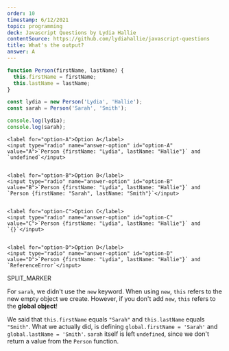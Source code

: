 ```yaml
---
order: 10
timestamp: 6/12/2021
topic: programming
deck: Javascript Questions by Lydia Hallie
contentSource: https://github.com/lydiahallie/javascript-questions
title: What's the output?
answer: A
---
```


  

```javascript
function Person(firstName, lastName) {
  this.firstName = firstName;
  this.lastName = lastName;
}

const lydia = new Person('Lydia', 'Hallie');
const sarah = Person('Sarah', 'Smith');

console.log(lydia);
console.log(sarah);
```


    <label for="option-A">Option A</label>
    <input type="radio" name="answer-option" id="option-A" value="A">`Person {firstName: "Lydia", lastName: "Hallie"}` and `undefined`</input>
    

    <label for="option-B">Option B</label>
    <input type="radio" name="answer-option" id="option-B" value="B">`Person {firstName: "Lydia", lastName: "Hallie"}` and `Person {firstName: "Sarah", lastName: "Smith"}`</input>
    

    <label for="option-C">Option C</label>
    <input type="radio" name="answer-option" id="option-C" value="C">`Person {firstName: "Lydia", lastName: "Hallie"}` and `{}`</input>
    

    <label for="option-D">Option D</label>
    <input type="radio" name="answer-option" id="option-D" value="D">`Person {firstName: "Lydia", lastName: "Hallie"}` and `ReferenceError`</input>
    




SPLIT_MARKER

For `sarah`, we didn't use the `new` keyword. When using `new`, `this` refers to the new empty object we create. However, if you don't add `new`, `this` refers to the **global object**!

We said that `this.firstName` equals `"Sarah"` and `this.lastName` equals `"Smith"`. What we actually did, is defining `global.firstName = 'Sarah'` and `global.lastName = 'Smith'`. `sarah` itself is left `undefined`, since we don't return a value from the `Person` function.



